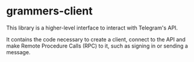 # grammers-client

This library is a higher-level interface to interact with Telegram's API.

It contains the code necessary to create a client, connect to the API and
make Remote Procedure Calls (RPC) to it, such as signing in or sending a
message.
